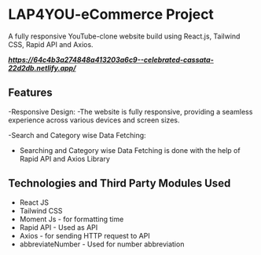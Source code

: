 ﻿# LAP4YOU-eCommerce Project

A fully responsive YouTube-clone website build using React.js, Tailwind CSS, Rapid API and Axios.

***https://64c4b3a274848a413203a6c9--celebrated-cassata-22d2db.netlify.app/***

## Features

-Responsive Design:
-The website is fully responsive, providing a seamless experience across various devices and screen sizes.

-Search and Category wise Data Fetching:

- Searching and Category wise Data Fetching is done with the help of Rapid API and Axios Library

## Technologies and Third Party Modules Used

- React JS
- Tailwind CSS
- Moment Js - for formatting time
- Rapid API - Used as API
- Axios - for sending HTTP request to API
- abbreviateNumber - Used for number abbreviation

